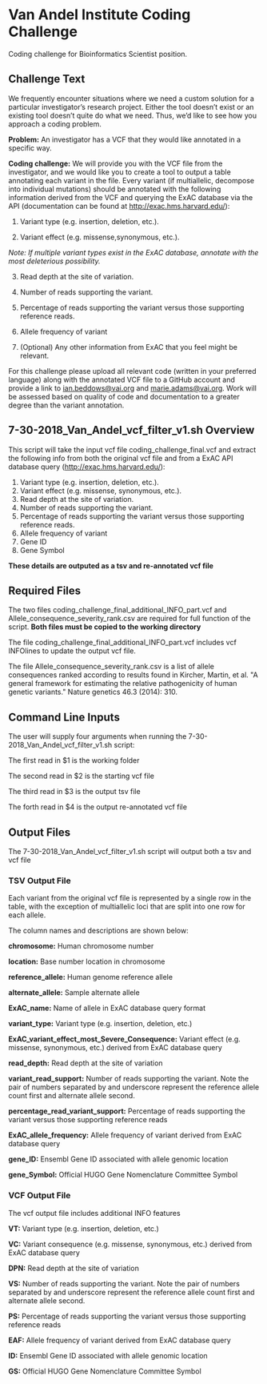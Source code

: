# Van Andel Institute Coding Challenge

Coding challenge for Bioinformatics Scientist position.

## Challenge Text

We frequently encounter situations where we need a custom solution for a particular
investigator’s research project. Either the tool doesn’t exist or an existing tool doesn’t
quite do what we need. Thus, we’d like to see how you approach a coding problem.

**Problem:** An investigator has a VCF that they would like annotated in a specific way.

**Coding challenge:** We will provide you with the VCF file from the investigator, and we
would like you to create a tool to output a table annotating each variant in the file. Every
variant (if multiallelic, decompose into individual mutations) should be annotated with
the following information derived from the VCF and querying the ExAC database via the
API (documentation can be found at http://exac.hms.harvard.edu/):

1. Variant type (e.g. insertion, deletion, etc.). 

2. Variant effect (e.g. missense,synonymous, etc.).

*Note: If multiple variant types exist in the ExAC database, annotate with the most
deleterious possibility.*

3. Read depth at the site of variation.

4. Number of reads supporting the variant.

5. Percentage of reads supporting the variant versus those supporting reference reads.

6. Allele frequency of variant

7. (Optional) Any other information from ExAC that you feel might be relevant.

For this challenge please upload all relevant code (written in your preferred language)
along with the annotated VCF file to a GitHub account and provide a link to
ian.beddows@vai.org and marie.adams@vai.org. Work will be assessed based on
quality of code and documentation to a greater degree than the variant annotation.

## 7-30-2018_Van_Andel_vcf_filter_v1.sh Overview

This script will take the input vcf file coding_challenge_final.vcf and extract the following info from
both the original vcf file and from a ExAC API database query (http://exac.hms.harvard.edu/):

1.	Variant type (e.g. insertion, deletion, etc.).
2.	Variant effect (e.g. missense, synonymous, etc.).
3. 	Read depth at the site of variation.
4. 	Number of reads supporting the variant.
5.	Percentage of reads supporting the variant versus those supporting reference reads.
6. 	Allele frequency of variant
7. 	Gene ID
8.	Gene Symbol

**These details are outputed as a tsv and re-annotated vcf file**

## Required Files

The two files coding_challenge_final_additional_INFO_part.vcf and Allele_consequence_severity_rank.csv are
required for full function of the script.  **Both files must be copied to the working directory**

The file coding_challenge_final_additional_INFO_part.vcf includes vcf INFOlines to update the output vcf file.

The file Allele_consequence_severity_rank.csv is a list of allele consequences ranked according to results
found in Kircher, Martin, et al. "A general framework for estimating the relative pathogenicity of human genetic variants." Nature genetics 46.3 (2014): 310.

## Command Line Inputs

The user will supply four arguments when running the 7-30-2018_Van_Andel_vcf_filter_v1.sh script:

The first read in $1 is the working folder

The second read in $2 is the starting vcf file

The third read in $3 is the output tsv file

The forth read in $4 is the output re-annotated vcf file

## Output Files

The 7-30-2018_Van_Andel_vcf_filter_v1.sh script will output both a tsv and vcf file

### TSV Output File

Each variant from the original vcf file is represented by a single row in the table, with the exception of multiallelic loci that are split into one row for each allele.

The column names and descriptions are shown below:

**chromosome:** Human chromosome number

**location:** Base number location in chromosome

**reference_allele:** Human genome reference allele

**alternate_allele:** Sample alternate allele

**ExAC_name:** Name of allele in ExAC database query format

**variant_type:** Variant type (e.g. insertion, deletion, etc.)

**ExAC_variant_effect_most_Severe_Consequence:** Variant effect (e.g. missense, synonymous, etc.) derived from ExAC database query

**read_depth:** Read depth at the site of variation

**variant_read_support:** Number of reads supporting the variant.  Note the pair of numbers separated by and underscore
represent the reference allele count first and alternate allele second.

**percentage_read_variant_support:** Percentage of reads supporting the variant versus those supporting reference reads

**ExAC_allele_frequency:** Allele frequency of variant derived from ExAC database query

**gene_ID:** Ensembl Gene ID associated with allele genomic location

**gene_Symbol:** Official HUGO Gene Nomenclature Committee Symbol

### VCF Output File

The vcf output file includes additional INFO features

**VT:** Variant type (e.g. insertion, deletion, etc.)

**VC:** Variant consequence (e.g. missense, synonymous, etc.) derived from ExAC database query

**DPN:** Read depth at the site of variation

**VS:** Number of reads supporting the variant.  Note the pair of numbers separated by and underscore
represent the reference allele count first and alternate allele second.

**PS:** Percentage of reads supporting the variant versus those supporting reference reads

**EAF:** Allele frequency of variant derived from ExAC database query

**ID:** Ensembl Gene ID associated with allele genomic location

**GS:** Official HUGO Gene Nomenclature Committee Symbol
